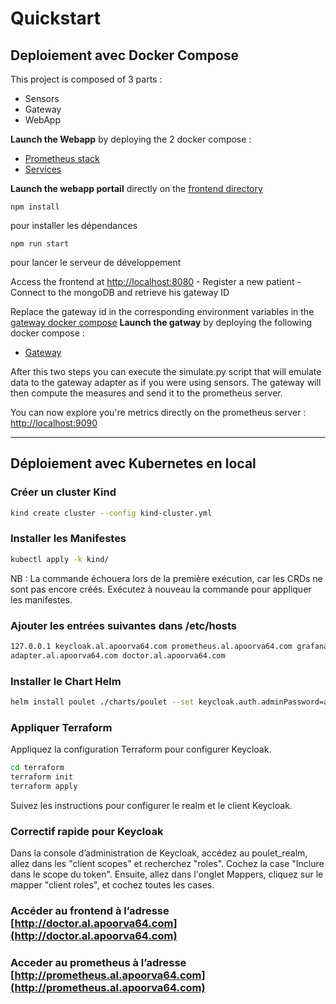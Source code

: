 # Quickstart

## Deploiement avec Docker Compose

This project is composed of 3 parts :

- Sensors
- Gateway
- WebApp

**Launch the Webapp** by deploying the 2 docker compose :

- [Prometheus stack](../../docker-compose.yaml)
- [Services](../../cloud/backend/docker-compose.yml)

**Launch the webapp portail** directly on the [frontend directory](../../cloud/frontend/)

```
npm install
```

pour installer les dépendances

```
npm run start
```

pour lancer le serveur de développement

Access the frontend at [http://localhost:8080](http://localhost:8080) - Register a new patient - Connect to the mongoDB
and retrieve his gateway ID

Replace the gateway id in the corresponding environment variables in
the [gateway docker compose](../../gateway/docker-compose.yml)
**Launch the gatway** by deploying the following docker compose :

- [Gateway](../../gateway/docker-compose.yml)

After this two steps you can execute the simulate.py script that will emulate data to the gateway adapter as if you were
using sensors. The gateway will then compute the measures and send it to the prometheus server.

You can now explore you're metrics directly on the prometheus server :
[http://localhost:9090](http://localhost:9090)

---
## Déploiement avec Kubernetes en local

### Créer un cluster Kind

```bash
kind create cluster --config kind-cluster.yml
```

### Installer les Manifestes

```bash
kubectl apply -k kind/
```

NB : La commande échouera lors de la première exécution, car les CRDs ne sont pas encore créés. Exécutez à nouveau la commande pour appliquer les manifestes.

### Ajouter les entrées suivantes dans /etc/hosts

```bash
127.0.0.1 keycloak.al.apoorva64.com prometheus.al.apoorva64.com grafana.al.apoorva64.com patient-management.al.apoorva64.com alert-management.al.apoorva64.com 
adapter.al.apoorva64.com doctor.al.apoorva64.com
```

### Installer le Chart Helm

```bash
helm install poulet ./charts/poulet --set keycloak.auth.adminPassword=admin
```

### Appliquer Terraform
Appliquez la configuration Terraform pour configurer Keycloak.

```bash
cd terraform
terraform init
terraform apply
```

Suivez les instructions pour configurer le realm et le client Keycloak.

### Correctif rapide pour Keycloak
Dans la console d’administration de Keycloak, accédez au poulet_realm, allez dans les "client scopes" et recherchez "roles". Cochez la case "Inclure dans le scope du token". Ensuite, allez dans l'onglet Mappers, cliquez sur le mapper "client roles", et cochez toutes les cases.

### Accéder au frontend à l’adresse [http://doctor.al.apoorva64.com](http://doctor.al.apoorva64.com)
### Acceder au prometheus à l’adresse [http://prometheus.al.apoorva64.com](http://prometheus.al.apoorva64.com)